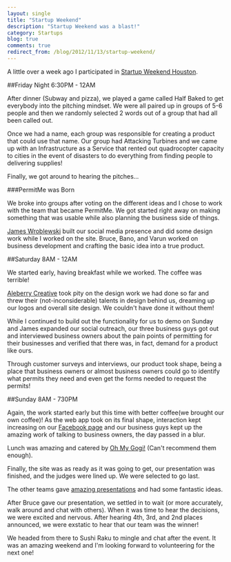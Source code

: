 ```yaml
---
layout: single
title: "Startup Weekend"
description: "Startup Weekend was a blast!"
category: Startups
blog: true
comments: true
redirect_from: /blog/2012/11/13/startup-weekend/
---
```


A little over a week ago I participated in [Startup Weekend Houston](http://houston.startupweekend.org).

##Friday Night
6:30PM - 12AM

After dinner (Subway and pizza), we played a game called Half Baked to get everybody into the pitching mindset.  We were all paired up in groups of 5-6 people and then we randomly selected 2 words out of a group that had all been called out.

Once we had a name, each group was responsible for creating a product that could use that name.  Our group had Attacking Turbines and we came up with an Infrastructure as a Service that rented out quadrocopter capacity to cities in the event of disasters to do everything from finding people to delivering supplies!

Finally, we got around to hearing the pitches...

###PermitMe was Born

We broke into groups after voting on the different ideas and I chose to work with the team that became PermitMe.  We got started right away on making something that was usable while also planning the business side of things.

[James Wroblewski](https://www.facebook.com/james.wroblewski.9) built our social media presence and did some design work while I worked on the site.  Bruce, Bano, and Varun worked on business development and crafting the basic idea into a true product.

##Saturday
8AM - 12AM

We started early, having breakfast while we worked.  The coffee was terrible!

[Aleberry Creative](http://www.aleberrycreative.com/) took pity on the design work we had done so far and threw their (not-inconsiderable) talents in design behind us, dreaming up our logos and overall site design.  We couldn't have done it without them!

While I continued to build out the functionality for us to demo on Sunday and James expanded our social outreach, our three business guys got out and interviewed business owners about the pain points of permitting for their businesses and verified that there was, in fact, demand for a product like ours.

Through customer surveys and interviews, our product took shape, being a place that business owners or almost business owners could go to identify what permits they need and even get the forms needed to request the permits!

##Sunday
8AM - 730PM

Again, the work started early but this time with better coffee(we brought our own coffee)!  As the web app took on its final shape, interaction kept increasing on our [Facebook page](http://facebook.com/PermitMe) and our business guys kept up the amazing work of talking to business owners, the day passed in a blur.

Lunch was amazing and catered by [Oh My Gogi!](http://www.ohmygogi.com/) (Can't recommend them enough).

Finally, the site was as ready as it was going to get, our presentation was finished, and the judges were lined up.  We were selected to go last.

The other teams gave [amazing presentations](http://houston.startupweekend.org/2012/11/16/final-presentations-startup-weekend-houston-wrap-up-november-2012/) and had some fantastic ideas.

After Bruce gave our presentation, we settled in to wait (or more accurately, walk around and chat with others).  When it was time to hear the decisions, we were excited and nervous.  After hearing 4th, 3rd, and 2nd places announced, we were exstatic to hear that our team was the winner!

We headed from there to Sushi Raku to mingle and chat after the event.  It was an amazing weekend and I'm looking forward to volunteering for the next one!